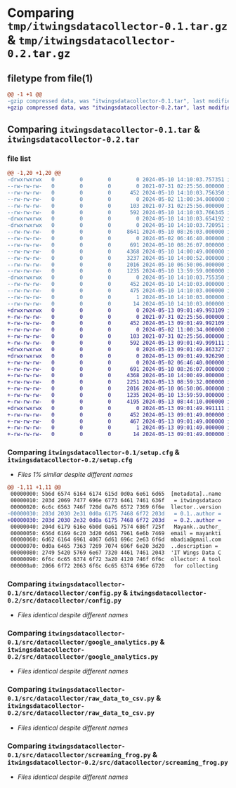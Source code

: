 # Comparing `tmp/itwingsdatacollector-0.1.tar.gz` & `tmp/itwingsdatacollector-0.2.tar.gz`

## filetype from file(1)

```diff
@@ -1 +1 @@
-gzip compressed data, was "itwingsdatacollector-0.1.tar", last modified: Fri May 10 14:10:03 2024, max compression
+gzip compressed data, was "itwingsdatacollector-0.2.tar", last modified: Mon May 13 09:01:50 2024, max compression
```

## Comparing `itwingsdatacollector-0.1.tar` & `itwingsdatacollector-0.2.tar`

### file list

```diff
@@ -1,20 +1,20 @@
-drwxrwxrwx   0        0        0        0 2024-05-10 14:10:03.757351 itwingsdatacollector-0.1/
--rw-rw-rw-   0        0        0        0 2021-07-31 02:25:56.000000 itwingsdatacollector-0.1/LICENSE
--rw-rw-rw-   0        0        0      452 2024-05-10 14:10:03.756350 itwingsdatacollector-0.1/PKG-INFO
--rw-rw-rw-   0        0        0        0 2024-05-02 11:00:34.000000 itwingsdatacollector-0.1/README.md
--rw-rw-rw-   0        0        0      103 2021-07-31 02:25:56.000000 itwingsdatacollector-0.1/pyproject.toml
--rw-rw-rw-   0        0        0      592 2024-05-10 14:10:03.766345 itwingsdatacollector-0.1/setup.cfg
-drwxrwxrwx   0        0        0        0 2024-05-10 14:10:03.654192 itwingsdatacollector-0.1/src/
-drwxrwxrwx   0        0        0        0 2024-05-10 14:10:03.720951 itwingsdatacollector-0.1/src/datacollector/
--rw-rw-rw-   0        0        0     8641 2024-05-10 08:26:03.000000 itwingsdatacollector-0.1/src/datacollector/WebInsightCollector.py
--rw-rw-rw-   0        0        0        0 2024-05-02 06:46:40.000000 itwingsdatacollector-0.1/src/datacollector/__init__.py
--rw-rw-rw-   0        0        0      691 2024-05-10 08:26:07.000000 itwingsdatacollector-0.1/src/datacollector/config.py
--rw-rw-rw-   0        0        0     4368 2024-05-10 14:00:49.000000 itwingsdatacollector-0.1/src/datacollector/google_analytics.py
--rw-rw-rw-   0        0        0     3237 2024-05-10 14:00:52.000000 itwingsdatacollector-0.1/src/datacollector/pagespeed.py
--rw-rw-rw-   0        0        0     2016 2024-05-10 06:50:06.000000 itwingsdatacollector-0.1/src/datacollector/raw_data_to_csv.py
--rw-rw-rw-   0        0        0     1235 2024-05-10 13:59:59.000000 itwingsdatacollector-0.1/src/datacollector/screaming_frog.py
-drwxrwxrwx   0        0        0        0 2024-05-10 14:10:03.755350 itwingsdatacollector-0.1/src/itwingsdatacollector.egg-info/
--rw-rw-rw-   0        0        0      452 2024-05-10 14:10:03.000000 itwingsdatacollector-0.1/src/itwingsdatacollector.egg-info/PKG-INFO
--rw-rw-rw-   0        0        0      475 2024-05-10 14:10:03.000000 itwingsdatacollector-0.1/src/itwingsdatacollector.egg-info/SOURCES.txt
--rw-rw-rw-   0        0        0        1 2024-05-10 14:10:03.000000 itwingsdatacollector-0.1/src/itwingsdatacollector.egg-info/dependency_links.txt
--rw-rw-rw-   0        0        0       14 2024-05-10 14:10:03.000000 itwingsdatacollector-0.1/src/itwingsdatacollector.egg-info/top_level.txt
+drwxrwxrwx   0        0        0        0 2024-05-13 09:01:49.993109 itwingsdatacollector-0.2/
+-rw-rw-rw-   0        0        0        0 2021-07-31 02:25:56.000000 itwingsdatacollector-0.2/LICENSE
+-rw-rw-rw-   0        0        0      452 2024-05-13 09:01:49.992109 itwingsdatacollector-0.2/PKG-INFO
+-rw-rw-rw-   0        0        0        0 2024-05-02 11:00:34.000000 itwingsdatacollector-0.2/README.md
+-rw-rw-rw-   0        0        0      103 2021-07-31 02:25:56.000000 itwingsdatacollector-0.2/pyproject.toml
+-rw-rw-rw-   0        0        0      592 2024-05-13 09:01:49.999111 itwingsdatacollector-0.2/setup.cfg
+drwxrwxrwx   0        0        0        0 2024-05-13 09:01:49.863327 itwingsdatacollector-0.2/src/
+drwxrwxrwx   0        0        0        0 2024-05-13 09:01:49.926290 itwingsdatacollector-0.2/src/datacollector/
+-rw-rw-rw-   0        0        0        0 2024-05-02 06:46:40.000000 itwingsdatacollector-0.2/src/datacollector/__init__.py
+-rw-rw-rw-   0        0        0      691 2024-05-10 08:26:07.000000 itwingsdatacollector-0.2/src/datacollector/config.py
+-rw-rw-rw-   0        0        0     4368 2024-05-10 14:00:49.000000 itwingsdatacollector-0.2/src/datacollector/google_analytics.py
+-rw-rw-rw-   0        0        0     2251 2024-05-13 08:59:32.000000 itwingsdatacollector-0.2/src/datacollector/pagespeed.py
+-rw-rw-rw-   0        0        0     2016 2024-05-10 06:50:06.000000 itwingsdatacollector-0.2/src/datacollector/raw_data_to_csv.py
+-rw-rw-rw-   0        0        0     1235 2024-05-10 13:59:59.000000 itwingsdatacollector-0.2/src/datacollector/screaming_frog.py
+-rw-rw-rw-   0        0        0     4195 2024-05-13 08:44:10.000000 itwingsdatacollector-0.2/src/datacollector/semrush_api.py
+drwxrwxrwx   0        0        0        0 2024-05-13 09:01:49.991111 itwingsdatacollector-0.2/src/itwingsdatacollector.egg-info/
+-rw-rw-rw-   0        0        0      452 2024-05-13 09:01:49.000000 itwingsdatacollector-0.2/src/itwingsdatacollector.egg-info/PKG-INFO
+-rw-rw-rw-   0        0        0      467 2024-05-13 09:01:49.000000 itwingsdatacollector-0.2/src/itwingsdatacollector.egg-info/SOURCES.txt
+-rw-rw-rw-   0        0        0        1 2024-05-13 09:01:49.000000 itwingsdatacollector-0.2/src/itwingsdatacollector.egg-info/dependency_links.txt
+-rw-rw-rw-   0        0        0       14 2024-05-13 09:01:49.000000 itwingsdatacollector-0.2/src/itwingsdatacollector.egg-info/top_level.txt
```

### Comparing `itwingsdatacollector-0.1/setup.cfg` & `itwingsdatacollector-0.2/setup.cfg`

 * *Files 1% similar despite different names*

```diff
@@ -1,11 +1,11 @@
 00000000: 5b6d 6574 6164 6174 615d 0d0a 6e61 6d65  [metadata]..name
 00000010: 203d 2069 7477 696e 6773 6461 7461 636f   = itwingsdataco
 00000020: 6c6c 6563 746f 720d 0a76 6572 7369 6f6e  llector..version
-00000030: 203d 2030 2e31 0d0a 6175 7468 6f72 203d   = 0.1..author =
+00000030: 203d 2030 2e32 0d0a 6175 7468 6f72 203d   = 0.2..author =
 00000040: 204d 6179 616e 6b0d 0a61 7574 686f 725f   Mayank..author_
 00000050: 656d 6169 6c20 3d20 6d61 7961 6e6b 7469  email = mayankti
 00000060: 6d62 6164 6961 4067 6d61 696c 2e63 6f6d  mbadia@gmail.com
 00000070: 0d0a 6465 7363 7269 7074 696f 6e20 3d20  ..description = 
 00000080: 2749 5420 5769 6e67 7320 4461 7461 2043  'IT Wings Data C
 00000090: 6f6c 6c65 6374 6f72 3a20 4120 746f 6f6c  ollector: A tool
 000000a0: 2066 6f72 2063 6f6c 6c65 6374 696e 6720   for collecting
```

### Comparing `itwingsdatacollector-0.1/src/datacollector/config.py` & `itwingsdatacollector-0.2/src/datacollector/config.py`

 * *Files identical despite different names*

### Comparing `itwingsdatacollector-0.1/src/datacollector/google_analytics.py` & `itwingsdatacollector-0.2/src/datacollector/google_analytics.py`

 * *Files identical despite different names*

### Comparing `itwingsdatacollector-0.1/src/datacollector/raw_data_to_csv.py` & `itwingsdatacollector-0.2/src/datacollector/raw_data_to_csv.py`

 * *Files identical despite different names*

### Comparing `itwingsdatacollector-0.1/src/datacollector/screaming_frog.py` & `itwingsdatacollector-0.2/src/datacollector/screaming_frog.py`

 * *Files identical despite different names*


